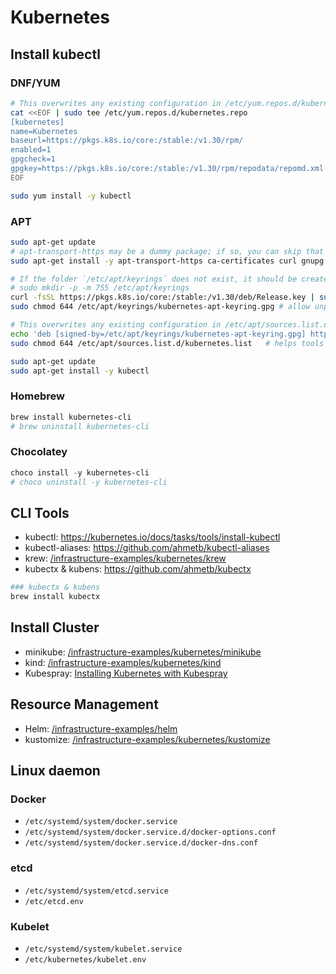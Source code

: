 # Kubernetes

## Install kubectl

### DNF/YUM

```bash
# This overwrites any existing configuration in /etc/yum.repos.d/kubernetes.repo
cat <<EOF | sudo tee /etc/yum.repos.d/kubernetes.repo
[kubernetes]
name=Kubernetes
baseurl=https://pkgs.k8s.io/core:/stable:/v1.30/rpm/
enabled=1
gpgcheck=1
gpgkey=https://pkgs.k8s.io/core:/stable:/v1.30/rpm/repodata/repomd.xml.key
EOF

sudo yum install -y kubectl
```

### APT

```bash
sudo apt-get update
# apt-transport-https may be a dummy package; if so, you can skip that package
sudo apt-get install -y apt-transport-https ca-certificates curl gnupg

# If the folder `/etc/apt/keyrings` does not exist, it should be created before the curl command, read the note below.
# sudo mkdir -p -m 755 /etc/apt/keyrings
curl -fsSL https://pkgs.k8s.io/core:/stable:/v1.30/deb/Release.key | sudo gpg --dearmor -o /etc/apt/keyrings/kubernetes-apt-keyring.gpg
sudo chmod 644 /etc/apt/keyrings/kubernetes-apt-keyring.gpg # allow unprivileged APT programs to read this keyring

# This overwrites any existing configuration in /etc/apt/sources.list.d/kubernetes.list
echo 'deb [signed-by=/etc/apt/keyrings/kubernetes-apt-keyring.gpg] https://pkgs.k8s.io/core:/stable:/v1.30/deb/ /' | sudo tee /etc/apt/sources.list.d/kubernetes.list
sudo chmod 644 /etc/apt/sources.list.d/kubernetes.list   # helps tools such as command-not-found to work correctly

sudo apt-get update
sudo apt-get install -y kubectl
```

### Homebrew

```sh
brew install kubernetes-cli
# brew uninstall kubernetes-cli
```

### Chocolatey

```ps1
choco install -y kubernetes-cli
# choco uninstall -y kubernetes-cli
```

## CLI Tools

- kubectl: <https://kubernetes.io/docs/tasks/tools/install-kubectl>
- kubectl-aliases: <https://github.com/ahmetb/kubectl-aliases>
- krew: [/infrastructure-examples/kubernetes/krew](/kubernetes/krew/)
- kubectx & kubens: <https://github.com/ahmetb/kubectx>

```zsh
### kubectx & kubens
brew install kubectx
```

## Install Cluster

- minikube: [/infrastructure-examples/kubernetes/minikube](/kubernetes/minikube/)
- kind: [/infrastructure-examples/kubernetes/kind](/kubernetes/kind/)
- Kubespray: [Installing Kubernetes with Kubespray](/kubernetes/kubespray/)

## Resource Management

- Helm: [/infrastructure-examples/helm](/helm/)
- kustomize: [/infrastructure-examples/kubernetes/kustomize](/kubernetes/kustomize/)

## Linux daemon

### Docker

- `/etc/systemd/system/docker.service`
- `/etc/systemd/system/docker.service.d/docker-options.conf`
- `/etc/systemd/system/docker.service.d/docker-dns.conf`

### etcd

- `/etc/systemd/system/etcd.service`
- `/etc/etcd.env`

### Kubelet

- `/etc/systemd/system/kubelet.service`
- `/etc/kubernetes/kubelet.env`
